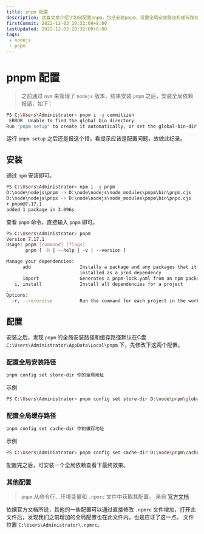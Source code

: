 ```yaml
---
title: pnpm 配置
description: 这篇文章介绍了如何配置pnpm，包括安装pnpm、设置全局安装路径和缓存路径等内容。文章提供了详细的命令和操作步骤，涵盖了pnpm安装和配置中的常见问题
firstCommit: 2022-12-03 20:32:09+8:00
lastUpdated: 2022-12-03 20:32:09+8:00
tags:
 - nodejs
 - pnpm
---
```


# pnpm 配置

> 之前通过 `nvm` 来管理了 `nodejs` 版本，结果安装 `pnpm` 之后，安装全局依赖报错，如下：

```bash
PS C:\Users\Administrator> pnpm i -g commitizen
 ERROR  Unable to find the global bin directory
Run "pnpm setup" to create it automatically, or set the global-bin-dir setting, or the PNPM_HOME env variable. The global bin directory should be in the PATH.
```

运行 `pnpm setup` 之后还是报这个错，看提示应该是配置问题，故做此纪录。

## 安装

通过 `npm` 安装即可。

```bash
PS C:\Users\Administrator> npm i -g pnpm
D:\node\nodejs\pnpm -> D:\node\nodejs\node_modules\pnpm\bin\pnpm.cjs
D:\node\nodejs\pnpx -> D:\node\nodejs\node_modules\pnpm\bin\pnpx.cjs
+ pnpm@7.17.1
added 1 package in 3.096s
```

查看 `pnpm` 命令，直接输入 `pnpm` 即可。

```bash
PS C:\Users\Administrator> pnpm
Version 7.17.1
Usage: pnpm [command] [flags]
       pnpm [ -h | --help | -v | --version ]

Manage your dependencies:
      add                  Installs a package and any packages that it depends on. By default, any new package is
                           installed as a prod dependency
      import               Generates a pnpm-lock.yaml from an npm package-lock.json (or npm-shrinkwrap.json) file
   i, install              Install all dependencies for a project
...
Options:
  -r, --recursive          Run the command for each project in the workspace.
```

## 配置

安装之后，发现 `pnpm` 的全局安装路径和缓存路径默认在C盘 `C:\Users\Administrator\AppData\Local\pnpm` 下，先修改下这两个配置。

### 配置全局安装路径

```bash
pnpm config set store-dir 你的全局地址
```

示例

```bash
PS C:\Users\Administrator> pnpm config set store-dir D:\node\pnpm\global
```

### 配置全局缓存路径

```bash
pnpm config set cache-dir 你的缓存地址
```

示例

```bash
PS C:\Users\Administrator> pnpm config set cache-dir D:\node\pnpm\cache
```

配置完之后，可安装一个全局依赖查看下最终效果。

### 其他配置

> `pnpm` 从命令行、环境变量和 `.npmrc` 文件中获取其配置。 来自 [官方文档](https://pnpm.io/zh/npmrc)

依据官方文档所说，其他的一些配置可以通过直接修改 `.npmrc` 文件增加，打开此文件后，发现我们之前增加的全局配置也在此文件内，也是应证了这一点。
文件位置 `C:\Users\Administrator\.npmrc`。
